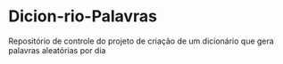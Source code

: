 # Dicion-rio-Palavras
Repositório de controle do projeto de criação de um dicionário que gera palavras aleatórias por dia
